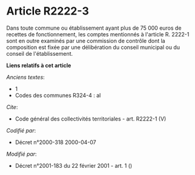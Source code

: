 # Article R2222-3

Dans toute commune ou établissement ayant plus de 75 000 euros de recettes de fonctionnement, les comptes mentionnés à
l'article R. 2222-1 sont en outre examinés par une commission de contrôle dont la composition est fixée par une délibération
du conseil municipal ou du conseil de l'établissement.

**Liens relatifs à cet article**

_Anciens textes_:

  - 1
  - Codes des communes R324-4 : al

_Cite_:

  - Code général des collectivités territoriales - art. R2222-1 (V)

_Codifié par_:

  - Décret n°2000-318 2000-04-07

_Modifié par_:

  - Décret n°2001-183 du 22 février 2001 - art. 1 ()
